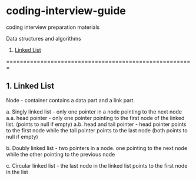 # coding-interview-guide
coding interview preparation materials

Data structures and algorithms

1. [Linked List](#linked-list)


=======================================================

## 1. Linked List
Node - container contains a data part and a link part.

a. Singly linked list - only one pointer in a node pointing to the next node
a.a. head pointer - only one pointer pointing to the first node of the linked list. (points to null if empty)
a.b. head and tail pointer - head pointer points to the first node while the tail pointer points to the last node (both points to null if empty)

b. Doubly linked list - two pointers in a node. one pointing to the next node while the other pointing to the previous node

c. Circular linked list - the last node in the linked list points to the first node in the list


